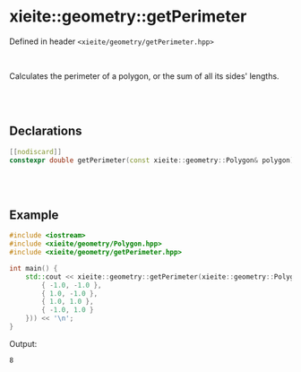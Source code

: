 # xieite::geometry::getPerimeter
Defined in header `<xieite/geometry/getPerimeter.hpp>`

<br/>

Calculates the perimeter of a polygon, or the sum of all its sides' lengths.

<br/><br/>

## Declarations
```cpp
[[nodiscard]]
constexpr double getPerimeter(const xieite::geometry::Polygon& polygon) noexcept;
```

<br/><br/>

## Example
```cpp
#include <iostream>
#include <xieite/geometry/Polygon.hpp>
#include <xieite/geometry/getPerimeter.hpp>

int main() {
	std::cout << xieite::geometry::getPerimeter(xieite::geometry::Polygon({
		{ -1.0, -1.0 },
		{ 1.0, -1.0 },
		{ 1.0, 1.0 },
		{ -1.0, 1.0 }
	})) << '\n';
}
```
Output:
```
8
```
